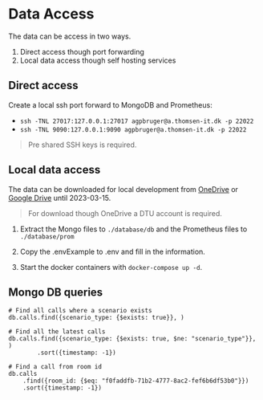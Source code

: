 # Data Access

The data can be access in two ways.

1. Direct access though port forwarding
2. Local data access though self hosting services

## Direct access

Create a local ssh port forward to MongoDB and Prometheus:

- `ssh -TNL 27017:127.0.0.1:27017 agpbruger@a.thomsen-it.dk -p 22022`
- `ssh -TNL 9090:127.0.0.1:9090 agpbruger@a.thomsen-it.dk -p 22022`

> Pre shared SSH keys is required.

## Local data access

The data can be downloaded for local development from [OneDrive](https://dtudk-my.sharepoint.com/:f:/g/personal/s174867_dtu_dk/EsRd292i0dNAsrAovfA3g_sBByGImHEglCYv2f_PayRAhg?e=KqzwQ4) or [Google Drive](https://drive.google.com/file/d/1lGClPik535XdkNC408TlBNL4s28d22vO/view?usp=share_link) until 2023-03-15.

> For download though OneDrive a DTU account is required.

1. Extract the Mongo files to `./database/db` and the Prometheus files to `./database/prom`

2. Copy the .envExample to .env and fill in the information.

3. Start the docker containers with `docker-compose up -d`.

## Mongo DB queries

```mongo
# Find all calls where a scenario exists
db.calls.find({scenario_type: {$exists: true}}, )

# Find all the latest calls
db.calls.find({scenario_type: {$exists: true, $ne: "scenario_type"}}, )
        .sort({timestamp: -1})

# Find a call from room id
db.calls
    .find({room_id: {$eq: "f0faddfb-71b2-4777-8ac2-fef6b6df53b0"}})
    .sort({timestamp: -1})
```
